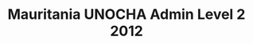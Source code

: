 ---
title: Mauritania UNOCHA Admin Level 2 2012
categories: 
    - data
geography: mauritania
partner: unocha
cat: logistics
year: 2012
layer: ocha-cod.mauritania-admin2-2012
api:
embed:
source: UNOCHA
license: Public Domain
updated: 3/28/2012
description: This layer depicts the second level administrative borders for Mauritania. Data obtained from the [UN Office for the Coordination of Humanitarian Affairs (UN OCHA)](http://www.unocha.org/)
downloads:
    - type: shapefile
      link: data/raw_files/ocha-mauritania-admin2.zip
    - type: sqlite
      link: data/raw_files/ocha-mauritania-admin2.sqlite.zip
---